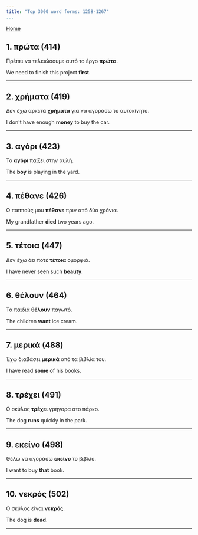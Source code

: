 ```yaml
---
title: "Top 3000 word forms: 1258-1267"
...
```


[Home](./) 

## 1. πρώτα (414)

Πρέπει να τελειώσουμε αυτό το έργο **πρώτα**.  

We need to finish this project **first**.

---

## 2. χρήματα (419)

Δεν έχω αρκετά **χρήματα** για να αγοράσω το αυτοκίνητο.  

I don't have enough **money** to buy the car.

---

## 3. αγόρι (423)

Το **αγόρι** παίζει στην αυλή.  

The **boy** is playing in the yard.

---

## 4. πέθανε (426)

Ο παππούς μου **πέθανε** πριν από δύο χρόνια.

My grandfather **died** two years ago.

---

## 5. τέτοια (447)

Δεν έχω δει ποτέ **τέτοια** ομορφιά.

I have never seen such **beauty**.

---

## 6. θέλουν (464)

Τα παιδιά **θέλουν** παγωτό.  

The children **want** ice cream.

---

## 7. μερικά (488)

Έχω διαβάσει **μερικά** από τα βιβλία του.

I have read **some** of his books.

---

## 8. τρέχει (491)

Ο σκύλος **τρέχει** γρήγορα στο πάρκο.

The dog **runs** quickly in the park.

---

## 9. εκείνο (498)

Θέλω να αγοράσω **εκείνο** το βιβλίο.

I want to buy **that** book.

---

## 10. νεκρός (502)

Ο σκύλος είναι **νεκρός**.

The dog is **dead**.

---

